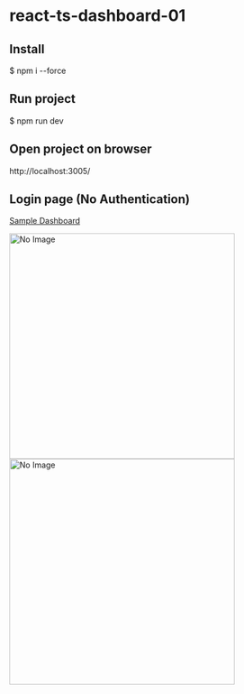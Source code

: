 # react-ts-dashboard-01

## Install
$ npm i --force

## Run project
$ npm run dev

## Open project on browser
http://localhost:3005/

## Login page (No Authentication)
<a href="https://404-notfound-dev.com/free-dashboard/dashboard01/">Sample Dashboard</a>
<div>
<image src="https://raw.githubusercontent.com/sataporn1995/react-ts-dashboard-01/main/public/images/login.jpg" alt="No Image" width="400" />
<image src="https://raw.githubusercontent.com/sataporn1995/react-ts-dashboard-01/main/public/images/page.jpg" alt="No Image" width="400" />
</div>

